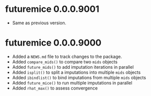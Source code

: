<!-- NEWS.md is maintained by https://cynkra.github.io/fledge, do not edit -->

# futuremice 0.0.0.9001

- Same as previous version.


# futuremice 0.0.0.9000

* Added a `NEWS.md` file to track changes to the package.
* Added `compare_mids()` to compare two `mids` objects
* Added `future_mids()` to add imputation iterations in parallel
* Added `isplit()` to split a imputations into multiple `mids` objects
* Added `ibindlist()` to bind imputations from multiple `mids` objects
* Added `future_mice()` to run multiple imputations in parallel
* Added `rhat_max()` to assess convergence
